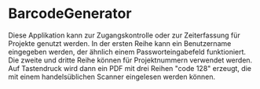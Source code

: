 # BarcodeGenerator
Diese Applikation kann zur Zugangskontrolle oder zur Zeiterfassung für Projekte genutzt werden. In der ersten Reihe kann ein Benutzername eingegeben werden, der ähnlich einem Passworteingabefeld funktioniert. Die zweite und dritte Reihe können für Projektnummern verwendet werden. Auf Tastendruck wird dann ein PDF mit drei Reihen "code 128" erzeugt, die mit einem handelsüblichen Scanner eingelesen werden können.
